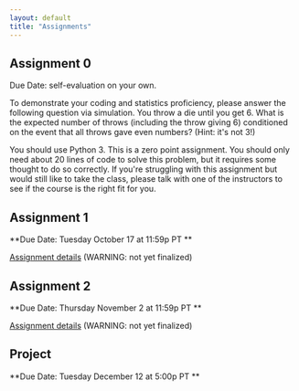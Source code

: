 ```yaml
---
layout: default
title: "Assignments"
---
```


## Assignment 0
Due Date: self-evaluation on your own.

To demonstrate your coding and statistics proficiency, please answer the following question via simulation. You throw a die until you get 6. What is the expected number of throws (including the throw giving 6) conditioned on the event that all throws gave even numbers? (Hint: it's not 3!)

You should use Python 3. This is a zero point assignment. You should only need about 20 lines of code to solve this problem, but it requires some thought to do so correctly. If you're struggling with this assignment but would still like to take the class, please talk with one of the instructors to see if the course is the right fit for you. 

## Assignment 1
**Due Date: Tuesday October 17 at 11:59p PT **

[Assignment details](assignment1) (WARNING: not yet finalized)

## Assignment 2
**Due Date: Thursday November 2 at 11:59p PT **

[Assignment details](assignment2) (WARNING: not yet finalized)

<!--
## Assignment 3
**Due Date: Thursday November 17th at 11:59p PT **

[Assignment details](assignment3)
-->

## Project
**Due Date: Tuesday December 12 at 5:00p PT **

<!--
[Assignment details](project)
-->
